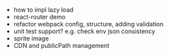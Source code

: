 * how to impl lazy load
* react-router demo
* refactor webpack config, structure, adding validation
* unit test support? e.g. check env json consistency
* sprite image
* CDN and publicPath management